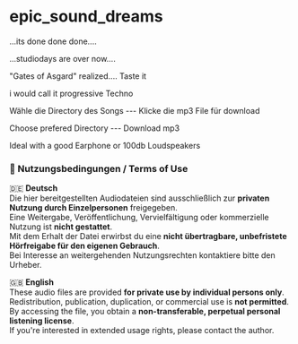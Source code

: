 # epic_sound_dreams

...its done done done....

...studiodays are over now....

"Gates of Asgard" realized.... Taste it

i would call it progressive Techno

Wähle die Directory des Songs --- Klicke die mp3 File für download

Choose prefered Directory --- Download mp3

Ideal with a good Earphone or 100db Loudspeakers


### 📄 Nutzungsbedingungen / Terms of Use

🇩🇪 **Deutsch**  
Die hier bereitgestellten Audiodateien sind ausschließlich zur **privaten Nutzung durch Einzelpersonen** freigegeben.  
Eine Weitergabe, Veröffentlichung, Vervielfältigung oder kommerzielle Nutzung ist **nicht gestattet**.  
Mit dem Erhalt der Datei erwirbst du eine **nicht übertragbare, unbefristete Hörfreigabe für den eigenen Gebrauch**.  
Bei Interesse an weitergehenden Nutzungsrechten kontaktiere bitte den Urheber.

🇬🇧 **English**  
These audio files are provided **for private use by individual persons only**.  
Redistribution, publication, duplication, or commercial use is **not permitted**.  
By accessing the file, you obtain a **non-transferable, perpetual personal listening license**.  
If you're interested in extended usage rights, please contact the author.
